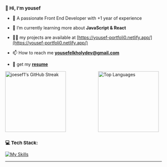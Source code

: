 



<h1 style="font-size: 15px;" align="left">👋 Hi, I'm yousef</h1>
<!-- m-->






 
- 🔭 A passionate Front End Developer with +1 year of experience
 
- 🌱 I’m currently learning more about **JavaScript & React**

- 👨‍💻 my projects are available at [https://yousef-portfoli0.netlify.app/](https://yousef-portfoli0.netlify.app/)

- 📫 How to reach me **yousefelkholydev@gmail.com**

- 📝 get my **[resume](https://www.cakeresume.com/pdf/s--dkPfSGfYEihGkC-zC0C4SQ--/rGkjR.pdf)**


<p align="left">
  <img src="https://streak-stats.demolab.com/?user=joesef1&theme=tokyonight" alt="joesef1's GitHub Streak" height="195"/>
  <img src="https://github-readme-stats.vercel.app/api/top-langs/?username=Joesef1&theme=tokyonight&hide_border=false&include_all_commits=false&count_private=true&layout=compact" alt="Top Languages" height="195" style="margin-left: 100px;"/>
</p>


<p align="left">
</p>



 
<h1 style="font-size: 15px;" align="left">💻 Tech Stack:</h1>

[![My Skills](https://skillicons.dev/icons?i=html,css,sass,js,ts,react,tailwind,bootstrap,redux,firebase,vscode,git&perline=12)](https://skillicons.dev)







<!--
 <p align="left"> <img src="https://komarev.com/ghpvc/?username=joesef1&label=Profile%20views&color=0e75b6&style=flat" alt="joesef1" /> </p>


## 🏆 GitHub Trophies
![](https://github-profile-trophy.vercel.app/?username=Joesef1&theme=radical&no-frame=false&no-bg=true&margin-w=4)


### ✍️ My favourite Dev Quote
![](https://quotes-github-readme.vercel.app/api?type=horizontal&theme=radical)

# 📊 GitHub Stats:
![](https://github-readme-stats.vercel.app/api?username=Joesef1&theme=tokyonight&hide_border=false&include_all_commits=false&count_private=true)<br/>
[![](https://visitcount.itsvg.in/api?id=Joesef1&icon=0&color=0)](https://visitcount.itsvg.in)
 -->



---





<!-- Proudly created with GPRM ( https://gprm.itsvg.in ) -->


